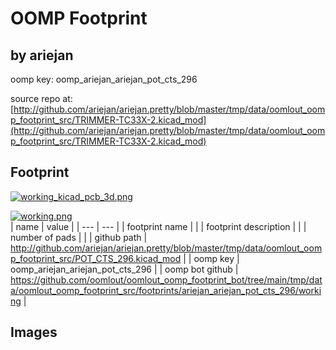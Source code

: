 # OOMP Footprint  
##   by ariejan  
  
oomp key: oomp_ariejan_ariejan_pot_cts_296  
  
source repo at: [http://github.com/ariejan/ariejan.pretty/blob/master/tmp/data/oomlout_oomp_footprint_src/TRIMMER-TC33X-2.kicad_mod](http://github.com/ariejan/ariejan.pretty/blob/master/tmp/data/oomlout_oomp_footprint_src/TRIMMER-TC33X-2.kicad_mod)  
## Footprint  
  
[![working_kicad_pcb_3d.png](working_kicad_pcb_3d_600.png)](working_kicad_pcb_3d.png)  
  
[![working.png](working_600.png)](working.png)  
| name | value | 
| --- | --- | 
| footprint name |  | 
| footprint description |  | 
| number of pads |  | 
| github path | http://github.com/ariejan/ariejan.pretty/blob/master/tmp/data/oomlout_oomp_footprint_src/POT_CTS_296.kicad_mod | 
| oomp key | oomp_ariejan_ariejan_pot_cts_296 | 
| oomp bot github | https://github.com/oomlout/oomlout_oomp_footprint_bot/tree/main/tmp/data/oomlout_oomp_footprint_src/footprints/ariejan_ariejan_pot_cts_296/working | 
## Images  
